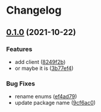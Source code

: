 # Changelog

## [0.1.0](https://www.github.com/brokeyourbike/access-bank-api-client-php/compare/v0.0.2...v0.1.0) (2021-10-22)


### Features

* add client ([8249f2b](https://www.github.com/brokeyourbike/access-bank-api-client-php/commit/8249f2b9b8bd1dffbce3bb29293b265cbb9ea998))
* or maybe it is ([3b77ef4](https://www.github.com/brokeyourbike/access-bank-api-client-php/commit/3b77ef491331503377a660fdb024b62278909008))


### Bug Fixes

* rename enums ([ef4ad79](https://www.github.com/brokeyourbike/access-bank-api-client-php/commit/ef4ad798576ddb3b9265d893919725ff5bc177c6))
* update package name ([9cf6ac0](https://www.github.com/brokeyourbike/access-bank-api-client-php/commit/9cf6ac0f8cc484e120ba2d8fb99ecd5591df20e2))
